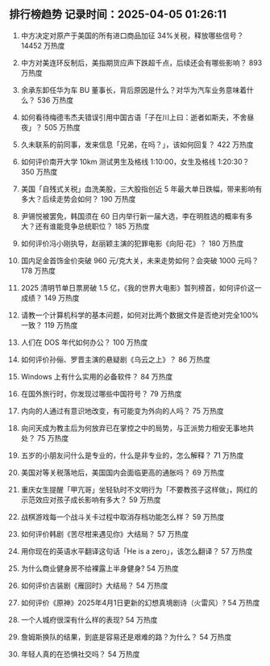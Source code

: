 
## 排行榜趋势 记录时间：2025-04-05 01:26:11
  
  1. 中方决定对原产于美国的所有进口商品加征 34%关税，释放哪些信号？ 14452 万热度
    
  2. 中方对美连环反制后，美指期货应声下跌超千点，后续还会有哪些影响？ 893 万热度
    
  3. 余承东卸任华为车 BU 董事长，背后原因是什么？对华为汽车业务意味着什么？ 536 万热度
    
  4. 如何看待梅德韦杰夫错误引用中国古语「子在川上曰：逝者如斯夫，不舍昼夜」？ 505 万热度
    
  5. 久未联系的前同事，发来信息「兄弟，在吗？」，该如何回复？ 422 万热度
    
  6. 如何评价南开大学 10km 测试男生及格线 1:10:00，女生及格线 1:20:30？ 350 万热度
    
  7. 美国「自残式关税」血洗美股，三大股指创近 5 年最大单日跌幅，带来影响有多大？后续走势会如何？ 190 万热度
    
  8. 尹锡悦被罢免，韩国须在 60 日内举行新一届大选，李在明胜选的概率有多大？还有谁能竞争总统职位？ 185 万热度
    
  9. 如何评价冯小刚执导，赵丽颖主演的犯罪电影《向阳·花》？ 180 万热度
    
  10. 国内足金首饰金价突破 960 元/克大关，未来走势如何？会突破 1000 元吗？ 178 万热度
    
  11. 2025 清明节单日票房破 1.5 亿，《我的世界大电影》暂列榜首，如何评价这一成绩？ 149 万热度
    
  12. 请教一个计算机科学的基本问题，如何对比两个数据文件是否绝对完全100%一致？ 119 万热度
    
  13. 人们在 DOS 年代如何办公？ 100 万热度
    
  14. 如何评价孙俪、罗晋主演的悬疑剧《乌云之上》？ 86 万热度
    
  15. Windows 上有什么实用的必备软件？ 84 万热度
    
  16. 在国外旅行时，你发现过哪些中国符号？ 79 万热度
    
  17. 内向的人通过有意识地改变，有可能变为外向的人吗？ 75 万热度
    
  18. 向问天成为教主后为何放弃已在掌控之中的局势，与正派势力相安无事地共处？ 75 万热度
    
  19. 五岁的小朋友问什么是专业的，什么是非专业的，怎么解释？ 71 万热度
    
  20. 美国对等关税落地后，美国国内会面临更高的通胀吗？ 69 万热度
    
  21. 重庆女生提醒「甲亢哥」坐轻轨时不文明行为「不要教孩子这样做」，网红的示范效应对孩子成长影响有多大？ 59 万热度
    
  22. 战棋游戏每一个战斗关卡过程中取消存档功能怎么样？ 59 万热度
    
  23. 如何评价韩剧《苦尽柑来遇见你》大结局？ 57 万热度
    
  24. 用你现在的英语水平翻译这句话「He is a zero」，该怎么翻译？ 57 万热度
    
  25. 为什么商业健身房不给裸露上半身健身? 54 万热度
    
  26. 如何评价古装剧《雁回时》大结局？ 54 万热度
    
  27. 如何评价《原神》2025年4月1日更新的幻想真境剧诗（火雷风）? 54 万热度
    
  28. 一个人城府很深有什么样的表现? 54 万热度
    
  29. 詹姆斯换队的结果，到底是容易还是艰难的路？为什么？ 54 万热度
    
  30. 年轻人真的在恐惧社交吗？ 54 万热度
    